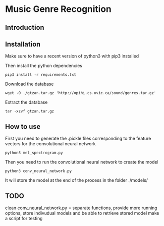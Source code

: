 # Music Genre Recognition

## Introduction

## Installation

Make sure to have a recent version of python3  with pip3 installed

Then install the python dependencies

```
pip3 install -r requirements.txt
```

Download the database

```
wget -O ./gtzan.tar.gz 'http://opihi.cs.uvic.ca/sound/genres.tar.gz'
```

Extract the database

```
tar -xzvf gtzan.tar.gz
```

## How to use

First you need to generate the .pickle files corresponding to the feature vectors for the convolutional neural network

```
python3 mel_spectrogram.py
```

Then you need to run the convolutional neural network to create the model

```
python3 conv_neural_network.py
```

It will store the model at the end of the process in the folder ./models/

## TODO

clean conv_neural_network.py = separate functions, provide more running options, store indivudual models and be able to retrieve stored model
make a script for testing